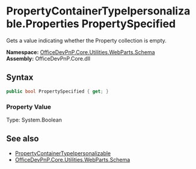 # PropertyContainerTypeIpersonalizable.Properties PropertySpecified
 <para xml:lang="en">Gets a value indicating whether the Property collection is empty.</para>   

**Namespace:** [OfficeDevPnP.Core.Utilities.WebParts.Schema](OfficeDevPnP.Core.Utilities.WebParts.Schema.md)  
**Assembly:** OfficeDevPnP.Core.dll  
## Syntax
```C#
public bool PropertySpecified { get; }
```

### Property Value
Type: System.Boolean  

## See also
- [PropertyContainerTypeIpersonalizable](OfficeDevPnP.Core.Utilities.WebParts.Schema.PropertyContainerTypeIpersonalizable.md) 
- [OfficeDevPnP.Core.Utilities.WebParts.Schema](OfficeDevPnP.Core.Utilities.WebParts.Schema.md) 
